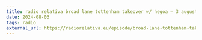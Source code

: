 ```yaml
---
title: radio relativa broad lane tottenham takeover w/ hegoa – 3 august 2024
date: 2024-08-03
tags: radio
external_url: https://radiorelativa.eu/episode/broad-lane-tottenham-takeover-w-mikel-hegoa
---
```

